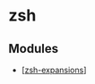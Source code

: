 # zsh

Modules
---

- [[zsh-expansions]]

[//begin]: # "Autogenerated link references for markdown compatibility"
[zsh-expansions]: zsh-expansions.md "zsh expansions"
[//end]: # "Autogenerated link references"